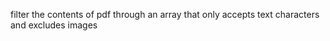  filter the contents of pdf through an array that only accepts text characters and excludes images 
